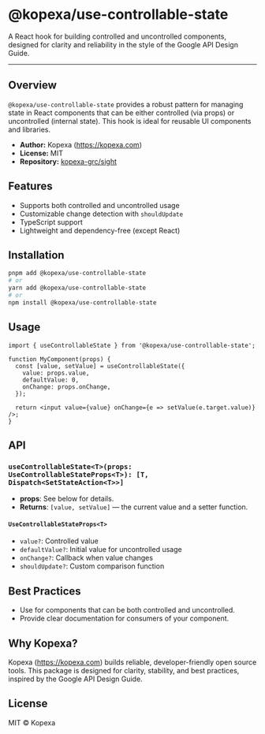 # @kopexa/use-controllable-state

A React hook for building controlled and uncontrolled components, designed for clarity and reliability in the style of the Google API Design Guide.

---

## Overview

`@kopexa/use-controllable-state` provides a robust pattern for managing state in React components that can be either controlled (via props) or uncontrolled (internal state). This hook is ideal for reusable UI components and libraries.

- **Author:** Kopexa (<https://kopexa.com>)
- **License:** MIT
- **Repository:** [kopexa-grc/sight](https://github.com/kopexa-grc/sight)

## Features

- Supports both controlled and uncontrolled usage
- Customizable change detection with `shouldUpdate`
- TypeScript support
- Lightweight and dependency-free (except React)

## Installation

```sh
pnpm add @kopexa/use-controllable-state
# or
yarn add @kopexa/use-controllable-state
# or
npm install @kopexa/use-controllable-state
```

## Usage

```tsx
import { useControllableState } from '@kopexa/use-controllable-state';

function MyComponent(props) {
  const [value, setValue] = useControllableState({
    value: props.value,
    defaultValue: 0,
    onChange: props.onChange,
  });

  return <input value={value} onChange={e => setValue(e.target.value)} />;
}
```

## API

### `useControllableState<T>(props: UseControllableStateProps<T>): [T, Dispatch<SetStateAction<T>>]`

- **props**: See below for details.
- **Returns**: `[value, setValue]` — the current value and a setter function.

#### `UseControllableStateProps<T>`
- `value?`: Controlled value
- `defaultValue?`: Initial value for uncontrolled usage
- `onChange?`: Callback when value changes
- `shouldUpdate?`: Custom comparison function

## Best Practices

- Use for components that can be both controlled and uncontrolled.
- Provide clear documentation for consumers of your component.

## Why Kopexa?

Kopexa (<https://kopexa.com>) builds reliable, developer-friendly open source tools. This package is designed for clarity, stability, and best practices, inspired by the Google API Design Guide.

## License

MIT © Kopexa